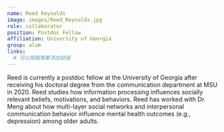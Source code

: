 ```yaml
---
name: Reed Reynolds
image: images/Reed_Reynolds.jpg
role: collaborator
position: Postdoc Fellow
affiliation: University of Georgia
group: alum
links:
  # 可以根据需要添加链接
---
```


Reed is currently a postdoc fellow at the University of Georgia after receiving his doctoral degree from the communication department at MSU in 2020. Reed studies how information processing influences socially relevant beliefs, motivations, and behaviors. Reed has worked with Dr. Meng about how multi-layer social networks and interpersonal communication behavior influence mental health outcomes (e.g., depression) among older adults. 